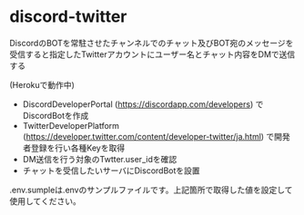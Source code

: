 # discord-twitter
DiscordのBOTを常駐させたチャンネルでのチャット及びBOT宛のメッセージを受信すると指定したTwitterアカウントにユーザー名とチャット内容をDMで送信する

(Herokuで動作中)

- DiscordDeveloperPortal (https://discordapp.com/developers) でDiscordBotを作成
- TwitterDeveloperPlatform (https://developer.twitter.com/content/developer-twitter/ja.html) で開発者登録を行い各種Keyを取得
- DM送信を行う対象のTwtter.user_idを確認
- チャットを受信したいサーバにDiscordBotを設置

.env.sumpleは.envのサンプルファイルです。上記箇所で取得した値を設定して使用してください。
